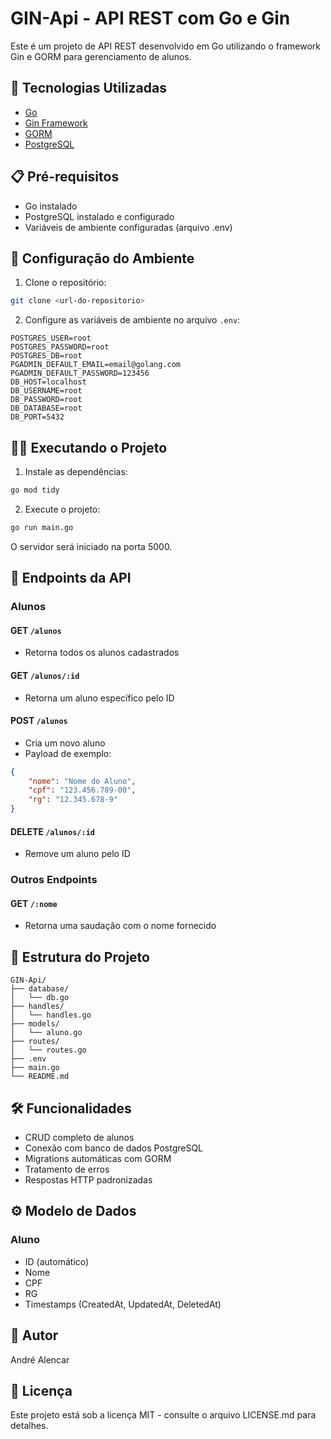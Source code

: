 # GIN-Api - API REST com Go e Gin

Este é um projeto de API REST desenvolvido em Go utilizando o framework Gin e GORM para gerenciamento de alunos.

## 🚀 Tecnologias Utilizadas

- [Go](https://golang.org/)
- [Gin Framework](https://gin-gonic.com/)
- [GORM](https://gorm.io/)
- [PostgreSQL](https://www.postgresql.org/)

## 📋 Pré-requisitos

- Go instalado
- PostgreSQL instalado e configurado
- Variáveis de ambiente configuradas (arquivo .env)

## 🔧 Configuração do Ambiente

1. Clone o repositório:
```bash
git clone <url-do-repositorio>
```

2. Configure as variáveis de ambiente no arquivo `.env`:
```env
POSTGRES_USER=root
POSTGRES_PASSWORD=root
POSTGRES_DB=root
PGADMIN_DEFAULT_EMAIL=email@golang.com
PGADMIN_DEFAULT_PASSWORD=123456
DB_HOST=localhost
DB_USERNAME=root
DB_PASSWORD=root
DB_DATABASE=root
DB_PORT=5432
```

## 🏃‍♂️ Executando o Projeto

1. Instale as dependências:
```bash
go mod tidy
```

2. Execute o projeto:
```bash
go run main.go
```

O servidor será iniciado na porta 5000.

## 📌 Endpoints da API

### Alunos

#### GET `/alunos`
- Retorna todos os alunos cadastrados

#### GET `/alunos/:id`
- Retorna um aluno específico pelo ID

#### POST `/alunos`
- Cria um novo aluno
- Payload de exemplo:
```json
{
    "nome": "Nome do Aluno",
    "cpf": "123.456.789-00",
    "rg": "12.345.678-9"
}
```

#### DELETE `/alunos/:id`
- Remove um aluno pelo ID

### Outros Endpoints

#### GET `/:nome`
- Retorna uma saudação com o nome fornecido

## 📁 Estrutura do Projeto

```
GIN-Api/
├── database/
│   └── db.go
├── handles/
│   └── handles.go
├── models/
│   └── aluno.go
├── routes/
│   └── routes.go
├── .env
├── main.go
└── README.md
```

## 🛠️ Funcionalidades

- CRUD completo de alunos
- Conexão com banco de dados PostgreSQL
- Migrations automáticas com GORM
- Tratamento de erros
- Respostas HTTP padronizadas

## ⚙️ Modelo de Dados

### Aluno
- ID (automático)
- Nome
- CPF
- RG
- Timestamps (CreatedAt, UpdatedAt, DeletedAt)

## 👥 Autor

André Alencar

## 📄 Licença

Este projeto está sob a licença MIT - consulte o arquivo LICENSE.md para detalhes.
